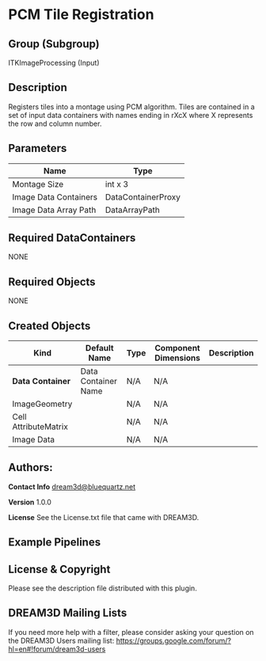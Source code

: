 # PCM Tile Registration


## Group (Subgroup) ##

ITKImageProcessing (Input)


## Description ##

Registers tiles into a montage using PCM algorithm. Tiles are contained in a set of input data containers with names ending in rXcX where X represents the row and column number.

## Parameters ##

| Name             |  Type  |
|------------------|--------|
| Montage Size | int x 3 |
| Image Data Containers | DataContainerProxy |
| Image Data Array Path | DataArrayPath |

## Required DataContainers ##

NONE

## Required Objects ##

NONE

## Created Objects ##

| Kind | Default Name | Type | Component Dimensions | Description |
|------|--------------|------|----------------------|-------------|
| **Data Container** | Data Container Name | N/A | N/A |  |
| ImageGeometry |  | N/A | N/A |  |
| Cell AttributeMatrix |  | N/A | N/A |  |
| Image Data |  | N/A | N/A |  |


## Authors: ##

**Contact Info** dream3d@bluequartz.net

**Version** 1.0.0

**License**  See the License.txt file that came with DREAM3D.

## Example Pipelines ##



## License & Copyright ##

Please see the description file distributed with this plugin.

## DREAM3D Mailing Lists ##

If you need more help with a filter, please consider asking your question on the DREAM3D Users mailing list:
https://groups.google.com/forum/?hl=en#!forum/dream3d-users

